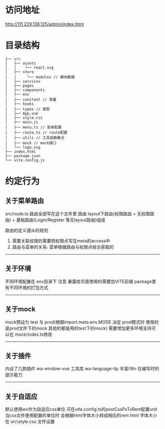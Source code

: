 # 访问地址

http://111.229.138.125/admin/index.html

# 目录结构

```
├── src
│   ├── assets
│   │    └── react.svg
│   ├── store
│   │     └── modules // 模块数据
│   ├── services
│   ├── pages
│   ├── components
│   ├── env
│   ├── constant // 常量
│   ├── hooks
│   ├── types // 类型
│   ├── App.vue
│   ├── style.css
│   ├── main.js
│   ├── menu.ts // 菜单配置
│   ├── route.ts // route配置
│   ├── utils // 工具函数集合
│   ├── mock // mock接口
│   └── logo.svg
├── index.html
├── package.json
└── vite.config.js
```

# 约定行为

## 关于菜单路由

src/route.ts
路由全部写在这个文件里
路由 layout下路由(权限路由 + 无权限路由) + 基础路由(Login/Register 等无layout路由)组成

路由的定义遵从的规则

1. 需要关联权限的需要把权限点写在meta的access中
2. 路由与菜单的关系: 菜单根据路由与权限点结合获取的

---

## 关于环境

不同环境配置在 env目录下
注意 暴露给页面使用的需要加VITE前缀
package里有不同环境的打包方式

---

## 关于mock

mock预设为 test 与 prod(根据import.meta.env.MODE 决定 prod模式时 使用的是prod文件下的mock 其他的都是用的test下的mock)
需要增加更多环境支持可以在 mock/index.ts修改

---

## 关于插件

内设了几款插件
wa-window-vue 工具库
wa-language-tip 丰富i18n 在编写时的提示能力

---

## 关于自适应

默认使用wx作为自适应css单位 可在vite.config.ts的postCssPxToRem配置unit 当css文件使用配置的单位时 会根据html字体大小转成相应的rem
html 字体大小在 src\style.css 文件设置
